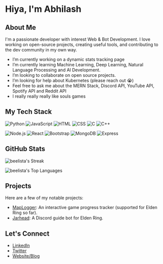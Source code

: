 # Hiya, I'm Abhilash

## About Me
I'm a passionate developer with interest Web & Bot Development. I love working on open-source projects, creating useful tools, and contributing to the dev community in my own way.

- I’m currently working on a dynamic stats tracking page 
- I’m currently learning Machine Learning, Deep Learning, Natural Language Processing and AI Development.
- I’m looking to collaborate on open source projects.
- I’m looking for help about Kubernetes (please reach out 😭)
- Feel free to ask me about the MERN Stack, Discord API, YouTube API, Spotify API and Reddit API
- I really really really like souls games 

## My Tech Stack
![Python](https://img.shields.io/badge/-Python-333?style=flat&logo=python)
![JavaScript](https://img.shields.io/badge/-JavaScript-333?style=flat&logo=javascript)
![HTML](https://img.shields.io/badge/-HTML-333?style=flat&logo=html5)
![CSS](https://img.shields.io/badge/-CSS-333?style=flat&logo=css3)
![C](https://img.shields.io/badge/-C-00599C?style=flat&logo=c&logoColor=white)
![C++](https://img.shields.io/badge/-C++-00599C?style=flat&logo=c%2B%2B&logoColor=white)

![Node.js](https://img.shields.io/badge/-Node.js-333?style=flat&logo=node.js)
![React](https://img.shields.io/badge/-React-333?style=flat&logo=react)
![Bootstrap](https://img.shields.io/badge/-Bootstrap-563D7C?style=flat&logo=bootstrap&logoColor=white)
![MongoDB](https://img.shields.io/badge/-MongoDB-47A248?style=flat&logo=mongodb&logoColor=white)
![Express](https://img.shields.io/badge/-Express-000000?style=flat&logo=express&logoColor=white)

## GitHub Stats
![beelista's Streak](https://github-readme-streak-stats.herokuapp.com/?user=beelista&theme=radical&hide_border=true)

![beelista's Top Languages](https://github-readme-stats.vercel.app/api/top-langs/?username=beelista&theme=radical&show_icons=true&hide_border=true&layout=compact)

## Projects
Here are a few of my notable projects:

- [MapLogger](https://github.com/beelista/maplogger): An interactive game progress tracker (supported for Elden Ring so far).
- [Jarhead](https://github.com/beelista/jarhead): A Discord guide bot for Elden Ring.

## Let's Connect
- [LinkedIn](https://www.linkedin.com/in/yourusername/)
- [Twitter](https://twitter.com/yourusername/)
- [Website/Blog](https://yourwebsite.com)
